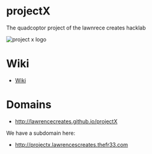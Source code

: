 projectX
========

The quadcoptor project of the lawnrece creates hacklab

![project x logo](http://lawrencecreates.github.io/projectX/images/project_x_logo.png)

Wiki
====
* [Wiki](https://github.com/lawrencecreates/projectX/wiki)

Domains
=======

* http://lawrencecreates.github.io/projectX

We have a subdomain here: 
* http://projectx.lawrencescreates.thefr33.com
